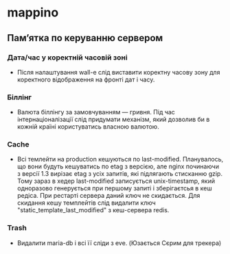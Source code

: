 # mappino #



## Пам’ятка по керуванню сервером ##

### Дата/час у коректній часовій зоні ###
* Після налаштування wall-e слід виставити коректну часову зону для коректного відображення на фронті дат і часу.


### Біллінг ###
* Валюта біллінгу за замовчуванням — гривня. Під час інтернаціоналізації слід придумати механізм, який дозволив би в кожній країні користуватись власною валютою.

### Cache ###
* Всі темлейти на production кешуються по last-modified. Планувалось, що вони будуть кешуватись по etag з версією, але nginx починаючи з версії 1.3 вирізає etag з усіх запитів, які підлягають стисканню gzip. Тому зараз в хедер last-modified записується unix-timestamp, який одноразово генерується при першому запиті і зберігаєтсья в кеш редіса. При рестарті сервера даний ключ не скидається.  Для скидання кешу темплейтів слід видалити ключ "static_template_last_modified" з кеш-сервера redis.

### Trash ###
* Видалити maria-db і всі її сліди з eve. (Юзається Сєрим для трекера)
